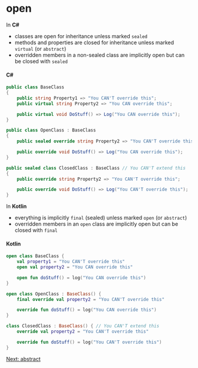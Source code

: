 # open
In **C#**
* classes are open for inheritance unless marked `sealed`
* methods and properties are closed for inheritance unless marked `virtual` (or `abstract`)
* overridden members in a non-sealed class are implicitly open but can be closed with `sealed`

#### C#
```csharp
public class BaseClass
{
    public string Property1 => "You CAN'T override this";
    public virtual string Property2 => "You CAN override this";

    public virtual void DoStuff() => Log("You CAN override this");
}

public class OpenClass : BaseClass
{
    public sealed override string Property2 => "You CAN'T override this";

	public override void DoStuff() => Log("You CAN override this");
}

public sealed class ClosedClass : BaseClass // You CAN'T extend this
{
    public override string Property2 => "You CAN'T override this";

	public override void DoStuff() => Log("You CAN'T override this");
}
```

In **Kotlin**
* everything is implicitly `final` (sealed) unless marked `open` (or `abstract`)
* overridden members in an `open` class are implicitly open but can be closed with `final`

#### Kotlin
```kotlin
open class BaseClass {
    val property1 = "You CAN'T override this"
    open val property2 = "You CAN override this"

    open fun doStuff() = log("You CAN override this")
}

open class OpenClass : BaseClass() {
    final override val property2 = "You CAN'T override this"

    override fun doStuff() = log("You CAN override this")
}

class ClosedClass : BaseClass() { // You CAN'T extend this
    override val property2 = "You CAN'T override this"

    override fun doStuff() = log("You CAN'T override this")
}
```

[Next: abstract](03-07-abstract.md)
